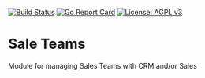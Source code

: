 [![Build Status](https://travis-ci.com/hexya-addons/saleTeams.svg?branch=master)](https://travis-ci.com/hexya-addons/saleTeams)
[![Go Report Card](https://goreportcard.com/badge/hexya-addons/saleTeams)](https://goreportcard.com/report/hexya-addons/saleTeams)
[![License: AGPL v3](https://img.shields.io/badge/License-AGPL%20v3-blue.svg)](https://www.gnu.org/licenses/agpl-3.0)

# Sale Teams

Module for managing Sales Teams with CRM and/or Sales

